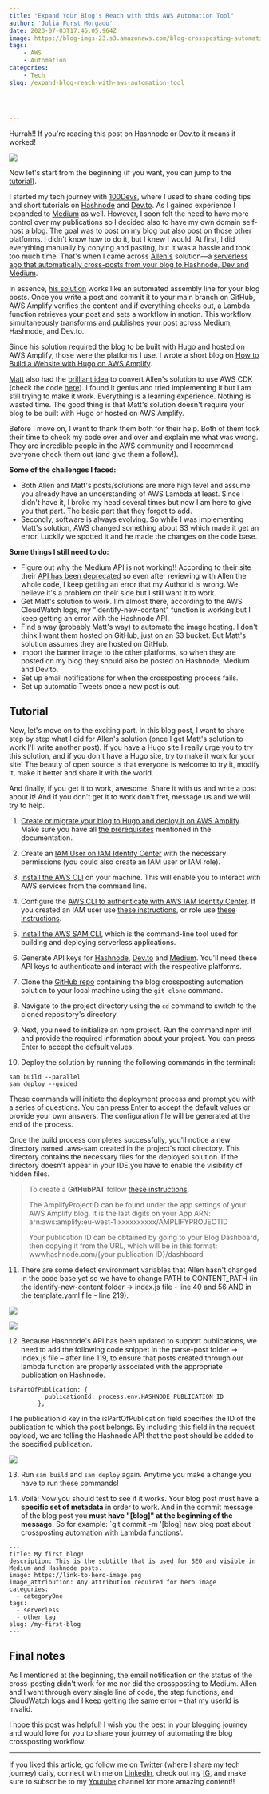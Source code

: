 ```yaml
---
title: "Expand Your Blog's Reach with this AWS Automation Tool"
author: 'Julia Furst Morgado'
date: 2023-07-03T17:46:05.964Z
image: https://blog-imgs-23.s3.amazonaws.com/blog-crossposting-automation.png
tags: 
    - AWS
    - Automation
categories: 
    - Tech
slug: /expand-blog-reach-with-aws-automation-tool




---
```


Hurrah!! If you're reading this post on Hashnode or Dev.to it means it worked!

![](https://blog-imgs-23.s3.amazonaws.com/blog-crossposting-automation.png)

Now let's start from the beginning (if you want, you can jump to the [tutorial](#tutorial)).

I started my tech journey with [100Devs](https://youtu.be/MhUAKpF47GU), where I used to share coding tips and short tutorials on [Hashnode](https://julia.hashnode.dev/) and [Dev.to](https://dev.to/juliafmorgado). As I gained experience I expanded to [Medium](https://medium.com/@juliafmorgado) as well. However, I soon felt the need to have more control over my publications so I decided also to have my own domain self-host a blog. The goal was to post on my blog but also post on those other platforms. I didn't know how to do it, but I knew I would. At first, I did everything manually by copying and pasting, but it was a hassle and took too much time.  That's when I came across [Allen's](https://twitter.com/allenheltondev) solution—a [serverless app that automatically cross-posts from your blog to Hashnode, Dev and Medium](https://www.readysetcloud.io/blog/allen.helton/how-i-built-a-serverless-automation-to-cross-post-my-blogs/).

In essence, [his solution](https://github.com/aws-community-projects/blog-crossposting-automation) works like an automated assembly line for your blog posts. Once you write a post and commit it to your main branch on GitHub, AWS Amplify verifies the content and if everything checks out, a Lambda function retrieves your post and sets a workflow in motion. This workflow simultaneously transforms and publishes your post across Medium, Hashnode, and Dev.to. 

Since his solution required the blog to be built with Hugo and hosted on AWS Amplify, those were the platforms I use. I wrote a short blog on [How to Build a Website with Hugo on AWS Amplify](https://www.juliafmorgado.com/posts/build-website-hugo-on-aws-amplify/).

[Matt](https://twitter.com/martzcodes) also had the [brilliant idea](https://matt.martz.codes/improving-a-serverless-app-to-cross-post-blogs) to convert Allen's solution to use AWS CDK (check the code [here](https://github.com/martzcodes/blog-crossposting-automation)). I found it genius and tried implementing it but I am still trying to make it work. Everything is a learning experience. Nothing is wasted time. The good thing is that Matt's solution doesn't require your blog to be built with Hugo or hosted on AWS Amplify.

Before I move on, I want to thank them both for their help. Both of them took their time to check my code over and over and explain me what was wrong. They are incredible people in the AWS community and I recommend everyone check them out (and give them a follow!).

**Some of the challenges I faced:**
- Both Allen and Matt's posts/solutions are more high level and assume you already have an understanding of AWS Lambda at least. Since I didn't have it, I broke my head several times but now I am here to give you that part. The basic part that they forgot to add.
- Secondly, software is always evolving. So while I was implementing Matt's solution, AWS changed something about S3 which made it get an error. Luckily we spotted it and he made the changes on the code base.

**Some things I still need to do:**
- Figure out why the Medium API is not working!! According to their site their [API has been deprecated](https://github.com/Medium/medium-api-docs) so even after reviewing with Allen the whole code, I keep getting an error that my AuthorId is wrong. We believe it's a problem on their side but I still want it to work.
- Get Matt's solution to work. I'm almost there, according to the AWS CloudWatch logs, my "identify-new-content" function is working but I keep getting an error with the Hashnode API.
- Find a way (probably Matt's way) to automate the image hosting. I don't think I want them hosted on GitHub, just on an S3 bucket. But Matt's solution assumes they are hosted on GitHub.
- Import the banner image to the other platforms, so when they are posted on my blog they should also be posted on Hashnode, Medium and Dev.to.
- Set up email notifications for when the crossposting process fails.
- Set up automatic Tweets once a new post is out.

## Tutorial

Now, let's move on to the exciting part. In this blog post, I want to share step by step what I did for Allen's solution (once I get Matt's solution to work I'll write another post). If you have a Hugo site I really urge you to try this solution, and if you don't have a Hugo site, try to make it work for your site! The beauty of open source is that everyone is welcome to try it, modify it, make it better and share it with the world.

And finally, if you get it to work, awesome. Share it with us and write a post about it! And if you don't get it to work don't fret, message us and we will try to help. 

1. [Create or migrate your blog to Hugo and deploy it on AWS Amplify](https://www.juliafmorgado.com/posts/build-website-hugo-on-aws-amplify/). Make sure you have all [the prerequisites](https://github.com/aws-community-projects/blog-crossposting-automation#prerequisites) mentioned in the documentation.

2. Create an [IAM User on IAM Identity Center](https://docs.aws.amazon.com/singlesignon/latest/userguide/get-started-enable-identity-center.html) with the necessary permissions (you could also create an IAM user or IAM role).

3. [Install the AWS CLI](https://docs.aws.amazon.com/cli/latest/userguide/getting-started-install.html) on your machine. This will enable you to interact with AWS services from the command line.

4. Configure the [AWS CLI to authenticate with AWS IAM Identity Center](https://docs.aws.amazon.com/cli/latest/userguide/sso-configure-profile-token.html). If you created an IAM user use [these instructions](https://docs.aws.amazon.com/cli/latest/userguide/cli-authentication-user.html), or role use [these instructions](https://docs.aws.amazon.com/cli/latest/userguide/cli-configure-role.html).

5. [Install the AWS SAM CLI](https://docs.aws.amazon.com/serverless-application-model/latest/developerguide/install-sam-cli.html),  which is the command-line tool used for building and deploying serverless applications.

6. Generate API keys for [Hashnode](https://hashnode.com/settings/developer), [Dev.to](https://dev.to/settings/extensions) and [Medium](https://help.medium.com/hc/en-us/articles/213480228-Get-an-integration-token-for-your-writing-app). You'll need these API keys to authenticate and interact with the respective platforms.

7. Clone the [GitHub repo](https://github.com/aws-community-projects/blog-crossposting-automation) containing the blog crossposting automation solution to your local machine using the `git clone` command.

8. Navigate to the project directory using the `cd` command to switch to the cloned repository's directory.

9. Next, you need to initialize an npm project. Run the command npm init and provide the required information about your project. You can press Enter to accept the default values.

10. Deploy the solution by running the following commands in the terminal:
````
sam build --parallel
sam deploy --guided
````
These commands will initiate the deployment process and prompt you with a series of questions. You can press Enter to accept the default values or provide your own answers. The configuration file will be generated at the end of the process.

Once the build process completes successfully, you'll notice a new directory named .aws-sam created in the project's root directory. This directory contains the necessary files for the deployed solution. If the directory doesn't appear in your IDE,you have to enable the visibility of hidden files.

> To create a **GitHubPAT** follow [these instructions](https://docs.github.com/en/authentication/keeping-your-account-and-data-secure/managing-your-personal-access-tokens#creating-a-fine-grained-personal-access-token).
> 
> The AmplifyProjectID can be found under the app settings of your AWS Amplify blog. It is the last digits on your App ARN: arn:aws:amplify:eu-west-1:xxxxxxxxxx/AMPLIFYPROJECTID
> 
> Your publication ID can be obtained by going to your Blog Dashboard, then copying it from the URL, which will be in this format: wwwhashnode.com/{your publication ID}/dashboard

11. There are some defect environment variables that Allen hasn't changed in the code base yet so we have to change PATH to CONTENT_PATH (in the identify-new-content folder → index.js file - line 40 and 56 AND in the template.yaml file - line 219).

![](https://blog-imgs-23.s3.amazonaws.com/crossposting-envvar.png)

![](https://blog-imgs-23.s3.amazonaws.com/crossposting-var.png)


12. Because Hashnode's API has been updated to support publications, we need to add the following code snippet in the parse-post folder → index.js file – after line 119, to ensure that posts created through our lambda function are properly associated with the appropriate publication on Hashnode. 
```
isPartOfPublication: {
          publicationId: process.env.HASHNODE_PUBLICATION_ID
        },
```

The publicationId key in the isPartOfPublication field specifies the ID of the publication to which the post belongs. By including this field in the request payload, we are telling the Hashnode API that the post should be added to the specified publication.

![](https://blog-imgs-23.s3.amazonaws.com/crossposting-publication.pngg)


13. Run `sam build` and `sam deploy` again. Anytime you make a change you have to run these commands!

14. Voilá! Now you should test to see if it works. Your blog post must have a **specific set of metadata** in order to work. And in the commit message of the blog post you **must have "[blog]" at the beginning of the message**. So for example: `git commit -m '[blog] new blog post about crossposting automation with Lambda functions'.
````
---
title: My first blog!
description: This is the subtitle that is used for SEO and visible in Medium and Hashnode posts.
image: https://link-to-hero-image.png
image_attribution: Any attribution required for hero image
categories:
  - categoryOne
tags:
  - serverless
  - other tag
slug: /my-first-blog
---
````

## Final notes
As I mentioned at the beginning, the email notification on the status of the cross-posting didn't work for me nor did the crossposting to Medium. Allen and I went through every single line of code, the step functions, and CloudWatch logs and I keep getting the same error – that my userId is invalid.


I hope this post was helpful! I wish you the best in your blogging journey and would love for you to share your journey of automating the blog crossposting workflow.


***
If you liked this article, go follow me on [Twitter](https://twitter.com/juliafmorgado) (where I share my tech journey) daily, connect with me on [LinkedIn](https://www.linkedin.com/in/juliafmorgado/), check out my [IG](https://www.instagram.com/juliafmorgado/), and make sure to subscribe to my [Youtube](https://www.youtube.com/c/JuliaFMorgado) channel for more amazing content!!


